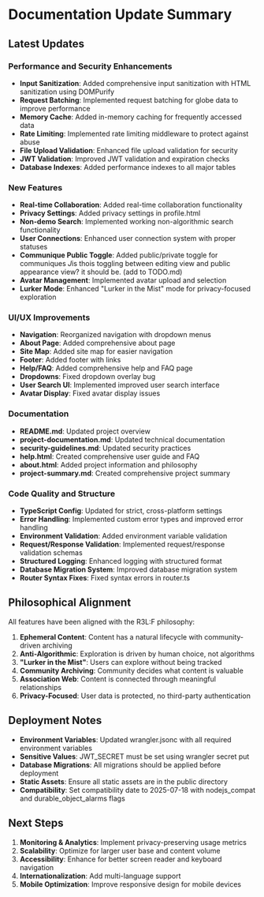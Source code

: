 # Documentation Update Summary

## Latest Updates

### Performance and Security Enhancements

- **Input Sanitization**: Added comprehensive input sanitization with HTML sanitization using DOMPurify
- **Request Batching**: Implemented request batching for globe data to improve performance
- **Memory Cache**: Added in-memory caching for frequently accessed data
- **Rate Limiting**: Implemented rate limiting middleware to protect against abuse
- **File Upload Validation**: Enhanced file upload validation for security
- **JWT Validation**: Improved JWT validation and expiration checks
- **Database Indexes**: Added performance indexes to all major tables

### New Features

- **Real-time Collaboration**: Added real-time collaboration functionality
- **Privacy Settings**: Added privacy settings in profile.html
- **Non-demo Search**: Implemented working non-algorithmic search functionality
- **User Connections**: Enhanced user connection system with proper statuses
- **Communique Public Toggle**: Added public/private toggle for communiques *J*is thois toggling between editing view and public appearance view? it should be. (add to TODO.md)
- **Avatar Management**: Implemented avatar upload and selection
- **Lurker Mode**: Enhanced "Lurker in the Mist" mode for privacy-focused exploration

### UI/UX Improvements

- **Navigation**: Reorganized navigation with dropdown menus
- **About Page**: Added comprehensive about page
- **Site Map**: Added site map for easier navigation
- **Footer**: Added footer with links
- **Help/FAQ**: Added comprehensive help and FAQ page
- **Dropdowns**: Fixed dropdown overlay bug
- **User Search UI**: Implemented improved user search interface
- **Avatar Display**: Fixed avatar display issues

### Documentation

- **README.md**: Updated project overview
- **project-documentation.md**: Updated technical documentation
- **security-guidelines.md**: Updated security practices
- **help.html**: Created comprehensive user guide and FAQ
- **about.html**: Added project information and philosophy
- **project-summary.md**: Created comprehensive project summary

### Code Quality and Structure

- **TypeScript Config**: Updated for strict, cross-platform settings
- **Error Handling**: Implemented custom error types and improved error handling
- **Environment Validation**: Added environment variable validation
- **Request/Response Validation**: Implemented request/response validation schemas
- **Structured Logging**: Enhanced logging with structured format
- **Database Migration System**: Improved database migration system
- **Router Syntax Fixes**: Fixed syntax errors in router.ts

## Philosophical Alignment

All features have been aligned with the R3L:F philosophy:

1. **Ephemeral Content**: Content has a natural lifecycle with community-driven archiving
2. **Anti-Algorithmic**: Exploration is driven by human choice, not algorithms
3. **"Lurker in the Mist"**: Users can explore without being tracked
4. **Community Archiving**: Community decides what content is valuable
5. **Association Web**: Content is connected through meaningful relationships
6. **Privacy-Focused**: User data is protected, no third-party authentication

## Deployment Notes

- **Environment Variables**: Updated wrangler.jsonc with all required environment variables
- **Sensitive Values**: JWT_SECRET must be set using wrangler secret put
- **Database Migrations**: All migrations should be applied before deployment
- **Static Assets**: Ensure all static assets are in the public directory
- **Compatibility**: Set compatibility date to 2025-07-18 with nodejs_compat and durable_object_alarms flags

## Next Steps

1. **Monitoring & Analytics**: Implement privacy-preserving usage metrics
2. **Scalability**: Optimize for larger user base and content volume
3. **Accessibility**: Enhance for better screen reader and keyboard navigation
4. **Internationalization**: Add multi-language support
5. **Mobile Optimization**: Improve responsive design for mobile devices
